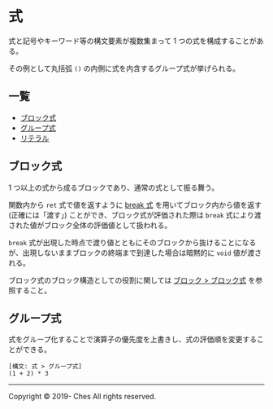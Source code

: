 # 式

式と記号やキーワード等の構文要素が複数集まって 1 つの式を構成することがある。

その例として丸括弧 `()` の内側に式を内含するグループ式が挙げられる。

## 一覧

- [ブロック式](#ブロック式)
- [グループ式](#グループ式)
- [リテラル](../literal/index.md)

## ブロック式

1 つ以上の式から成るブロックであり、通常の式として振る舞う。

関数内から `ret` 式で値を返すように [break 式](../../../../inprep/index.md) を用いてブロック内から値を返す (正確には「渡す」) ことができ、ブロック式が評価された際は `break` 式により渡された値がブロック全体の評価値として扱われる。

`break` 式が出現した時点で渡り値とともにそのブロックから抜けることになるが、出現しないままブロックの終端まで到達した場合は暗黙的に `void` 値が渡される。

ブロック式のブロック構造としての役割に関しては [ブロック > ブロック式](../block/index.md#ブロック式) を参照すること。

## グループ式

式をグループ化することで演算子の優先度を上書きし、式の評価順を変更することができる。

```
[構文: 式 > グループ式]
(1 + 2) * 3
```

---

Copyright © 2019- Ches All rights reserved.
